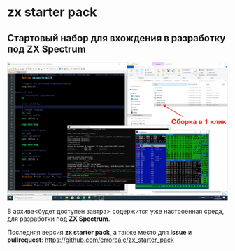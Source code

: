 # zx starter pack
## Стартовый набор для вхождения в разработку под ZX Spectrum

![scr](_scr.png)

В архиве<будет доступен завтра> содержится уже настроенная среда, для разработки под **ZX Spectrum**.

Последняя версия **zx starter pack**, а также место для **issue** и **pullrequest**: 
https://github.com/errorcalc/zx_starter_pack
